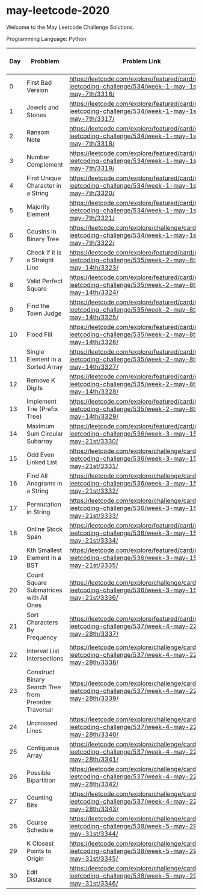 # may-leetcode-2020

Welcome to the May Leetcode Challenge Solutions.

Programming Language: Python

|Day|Probblem | Problem Link | Time Taken | Algorithm Used | Data Structure Encountered|
|--|------|--------| ---------- | -------------- |----|
|0| First Bad Version |https://leetcode.com/explore/featured/card/may-leetcoding-challenge/534/week-1-may-1st-may-7th/3316/| 10 minutes | Binary Search|Array|
|1| Jewels and Stones |https://leetcode.com/explore/featured/card/may-leetcoding-challenge/534/week-1-may-1st-may-7th/3317/| 5 minutes | None|None|
|2|Ransom Note |https://leetcode.com/explore/featured/card/may-leetcoding-challenge/534/week-1-may-1st-may-7th/3318/| 10 minutes | None|Set|
|3|Number Complement|https://leetcode.com/explore/featured/card/may-leetcoding-challenge/534/week-1-may-1st-may-7th/3319/| 10 minutes | None|Array|
|4|First Unique Character in a String |https://leetcode.com/explore/featured/card/may-leetcoding-challenge/534/week-1-may-1st-may-7th/3320/| 5 minutes|None|None|
|5|Majority Element|https://leetcode.com/explore/featured/card/may-leetcoding-challenge/534/week-1-may-1st-may-7th/3321/| 10 minutes| None|Dictionary|
|6|Cousins in Binary Tree| https://leetcode.com/explore/challenge/card/may-leetcoding-challenge/534/week-1-may-1st-may-7th/3322/| 30 minutes | Recursion| Tree|
|7| Check if it is a Straight Line|https://leetcode.com/explore/featured/card/may-leetcoding-challenge/535/week-2-may-8th-may-14th/3323/| 20 minutes| None|Array(Matrix)|
|8|Valid Perfect Square|https://leetcode.com/explore/featured/card/may-leetcoding-challenge/535/week-2-may-8th-may-14th/3324/| 5 minutes|None|None|
|9| Find the Town Judge|https://leetcode.com/explore/featured/card/may-leetcoding-challenge/535/week-2-may-8th-may-14th/3325/ | 15 minutes| None|Array|
|10|Flood Fill|https://leetcode.com/explore/featured/card/may-leetcoding-challenge/535/week-2-may-8th-may-14th/3326/ | 30 minutes | Recursion|Array(Matrix)|
|11|Single Element in a Sorted Array|https://leetcode.com/explore/featured/card/may-leetcoding-challenge/535/week-2-may-8th-may-14th/3327/ |5 minutes| None|Dictionary|
|12|Remove K Digits|https://leetcode.com/explore/featured/card/may-leetcoding-challenge/535/week-2-may-8th-may-14th/3328/ | 20 minutes| None|Stack|
|13|Implement Trie (Prefix Tree)|https://leetcode.com/explore/featured/card/may-leetcoding-challenge/535/week-2-may-8th-may-14th/3329/ |10 minutes | None|Prefix Trie|
|14|Maximum Sum Circular Subarray|https://leetcode.com/explore/featured/card/may-leetcoding-challenge/536/week-3-may-15th-may-21st/3330/| 30 minutes| Kadane's Algorithm|Array|
|15|Odd Even Linked List|https://leetcode.com/explore/challenge/card/may-leetcoding-challenge/536/week-3-may-15th-may-21st/3331/| 1 hour|None|Linked List|
|16|Find All Anagrams in a String|https://leetcode.com/explore/challenge/card/may-leetcoding-challenge/536/week-3-may-15th-may-21st/3332/ |1 hour |Sliding Window|Dictionary, Array|
|17|Permutation in String|https://leetcode.com/explore/challenge/card/may-leetcoding-challenge/536/week-3-may-15th-may-21st/3333/| 10 minutes|Sliding Window|Dictionary|
|18|Online Stock Span|https://leetcode.com/explore/featured/card/may-leetcoding-challenge/536/week-3-may-15th-may-21st/3334/ |30 minutes|None|Array|
|19|Kth Smallest Element in a BST|https://leetcode.com/explore/featured/card/may-leetcoding-challenge/536/week-3-may-15th-may-21st/3335/ |30 minutes|None|Queue, Tree, List, Set|
|20|Count Square Submatrices with All Ones|https://leetcode.com/explore/challenge/card/may-leetcoding-challenge/536/week-3-may-15th-may-21st/3336/ |30 minutes|None|Matrix|
|21|Sort Characters By Frequency|https://leetcode.com/explore/featured/card/may-leetcoding-challenge/537/week-4-may-22nd-may-28th/3337/ | 30 minutes |None|Dictionary, Ordered Dictionary|
|22|Interval List Intersections|https://leetcode.com/explore/challenge/card/may-leetcoding-challenge/537/week-4-may-22nd-may-28th/3338/ |45 minutes |None|Array(Matrix), List|
|23|Construct Binary Search Tree from Preorder Traversal|https://leetcode.com/explore/challenge/card/may-leetcoding-challenge/537/week-4-may-22nd-may-28th/3339/|30 minutes|Recursion|Tree, List|
|24|Uncrossed Lines|https://leetcode.com/explore/challenge/card/may-leetcoding-challenge/537/week-4-may-22nd-may-28th/3340/ | 1 hour| Dynamic Programming|List|
|25|Contiguous Array| https://leetcode.com/explore/challenge/card/may-leetcoding-challenge/537/week-4-may-22nd-may-28th/3341/ |1 hour| None|Dictionary, List|
|26|Possible Bipartition|https://leetcode.com/explore/challenge/card/may-leetcoding-challenge/537/week-4-may-22nd-may-28th/3342/| 2 hours|Recursion|Array(Matrix)|
|27| Counting Bits|https://leetcode.com/explore/challenge/card/may-leetcoding-challenge/537/week-4-may-22nd-may-28th/3343/ |5 minutes| None|List|
|28| Course Schedule|https://leetcode.com/explore/challenge/card/may-leetcoding-challenge/538/week-5-may-29th-may-31st/3344/| 1 hour|DFS|Array(Matrix)|
|29|K Closest Points to Origin|https://leetcode.com/explore/challenge/card/may-leetcoding-challenge/538/week-5-may-29th-may-31st/3345/| 45 minutes| None|Array(Matrix)|
|30|Edit Distance|https://leetcode.com/explore/challenge/card/may-leetcoding-challenge/538/week-5-may-29th-may-31st/3346/ |45 minutes| Dynamic Programming|Array(Matrix)|
